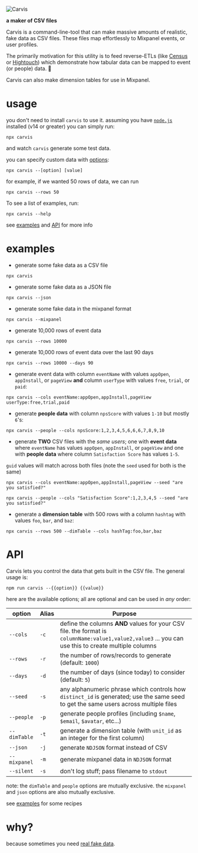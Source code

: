 
![Carvis](https://aktunes.neocities.org/carvisLogo.png)

**a maker of CSV files** 

Carvis is a command-line-tool that can make massive amounts of realistic, fake data as CSV files. These files map effortlessly to Mixpanel events, or user profiles.

The primarily motivation for this utility is to feed reverse-ETLs (like [Census](https://www.getcensus.com/) or [Hightouch](https://hightouch.io/)) which demonstrate how tabular data can be mapped to event (or people) data. 🥳 

Carvis can also make dimension tables for use in Mixpanel.

# usage 

you don't need to install `carvis` to use it. assuming you have [`node.js`](https://nodejs.org/en/download/) installed (v14 or greater) you can simply run:

```
npx carvis
```

and watch `carvis` generate some test data.
 
you can specify custom data with [options](#API):

```
npx carvis --[option] [value]
```
for example, if we wanted 50 rows of data, we can run
```
npx carvis --rows 50
```
To see a list of examples, run:
```
npx carvis --help
```
see [examples](#examples) and [API](#API) for more info

# examples

- generate some fake data as a CSV file
```
npx carvis
```

- generate some fake data as a JSON file
```
npx carvis --json
```
- generate some fake data in the mixpanel format
```
npx carvis --mixpanel
```

- generate 10,000 rows of event data
```
npx carvis --rows 10000
```

- generate 10,000 rows of event data over the last 90 days
```
npx carvis --rows 10000 --days 90
```

- generate event data with column `eventName` with values `appOpen`, `appInstall`, or `pageView`  **and** column `userType` with values `free`, `trial`, or `paid`:
``` 
npx carvis --cols eventName:appOpen,appInstall,pageView userType:free,trial,paid
```

- generate **people data** with column `npsScore` with values `1-10` but mostly `6`'s:
```
npx carvis --people --cols npsScore:1,2,3,4,5,6,6,6,7,8,9,10
```

- generate **TWO** CSV files with the *same users*; one with **event data** where `eventName` has values `appOpen`, `appInstall`, or `pageView` and one with **people data** where column `Satisfaction Score` has values `1-5`.

`guid` values will match across both files (note the `seed` used for both is the same)
```
npx carvis --cols eventName:appOpen,appInstall,pageView --seed "are you satisfied?"
```
```
npx carvis --people --cols "Satisfaction Score":1,2,3,4,5 --seed "are you satisfied?"
```
- generate a **dimension table** with 500 rows with a column `hashtag` with values `foo`, `bar`, and `baz`:
```
npx carvis --rows 500 --dimTable --cols hashTag:foo,bar,baz
```

# API

Carvis lets you control the data that gets built in the CSV file. The general usage is:

```
npm run carvis --{{option}} {{value}}
```
  

here are the available options; all are optional and can be used in *any* order:

| option | Alias | Purpose |
| ------ | ------ | ------ |  
| `--cols` |`-c` | define the columns **AND** values for your CSV file. the format is `columnName:value1,value2,value3` ... you can use this to create multiple columns |
| `--rows` | `-r` | the number of rows/records to generate (default: `1000`) |
| `--days` | `-d` | the number of days (since today) to consider (default: `5`) |
| `--seed` | `-s` | any alphanumeric phrase which controls how `distinct_id` is generated; use the same seed to get the same users across multiple files
|`--people`| `-p`| generate people profiles (including `$name`, `$email`, `$avatar`, etc...)|
|`--dimTable`| `-t`| generate a dimension table (with `unit_id` as an integer for the first column)|
|`--json`| `-j`| generate `NDJSON` format instead of CSV|
|`--mixpanel`| `-m`| generate mixpanel data in `NDJSON` format |
|`--silent`| `-s`| don't log stuff; pass filename to `stdout` |

note: the `dimTable` and `people` options are mutually exclusive. the `mixpanel` and `json` options are also mutually exclusive.

   

see [examples](#examples) for some recipes

  

# why?

  

because sometimes you need [real fake data](https://www.youtube.com/watch?v=4270c5qWPBg).